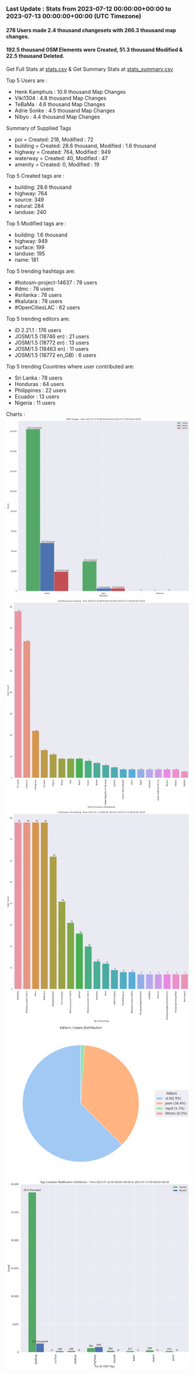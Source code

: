 ### Last Update : Stats from 2023-07-12 00:00:00+00:00 to 2023-07-13 00:00:00+00:00 (UTC Timezone)

#### 278 Users made 2.4 thousand changesets with 266.3 thousand map changes.
#### 192.5 thousand OSM Elements were Created, 51.3 thousand Modified & 22.5 thousand Deleted.
Get Full Stats at [stats.csv](/stats/hotosm/Daily/stats.csv)
 & Get Summary Stats at [stats_summary.csv](/stats/hotosm/Daily/stats_summary.csv)

Top 5 Users are : 
- Henk Kamphuis : 10.9 thousand Map Changes
- Viki1304 : 4.8 thousand Map Changes
- TeBaMa : 4.6 thousand Map Changes
- Adrie Sonke : 4.5 thousand Map Changes
- Nibyo : 4.4 thousand Map Changes

Summary of Supplied Tags
- poi = Created: 218, Modified : 72
- building = Created: 28.6 thousand, Modified : 1.6 thousand
- highway = Created: 764, Modified : 949
- waterway = Created: 40, Modified : 47
- amenity = Created: 0, Modified : 19


Top 5 Created tags are :
- building: 28.6 thousand
- highway: 764
- source: 349
- natural: 284
- landuse: 240


Top 5 Modified tags are :
- building: 1.6 thousand
- highway: 949
- surface: 199
- landuse: 195
- name: 181


Top 5 trending hashtags are:
- #hotosm-project-14637 : 78 users
- #dmc : 78 users
- #srilanka : 78 users
- #kalutara : 78 users
- #OpenCitiesLAC : 62 users


Top 5 trending editors are:
- iD 2.21.1 : 176 users
- JOSM/1.5 (18746 en) : 21 users
- JOSM/1.5 (18772 en) : 13 users
- JOSM/1.5 (18463 en) : 11 users
- JOSM/1.5 (18772 en_GB) : 6 users


Top 5 trending Countries where user contributed are:
- Sri Lanka : 78 users
- Honduras : 64 users
- Philippines : 22 users
- Ecuador : 13 users
- Nigeria : 11 users


 Charts : 
![Alt text](./stats_osm_changes.png) 
![Alt text](./stats_users_per_country.png) 
![Alt text](./stats_users_per_hashtag.png) 
![Alt text](./stats_editors_pie_chart.png) 
![Alt text](./stats_tags.png) 
